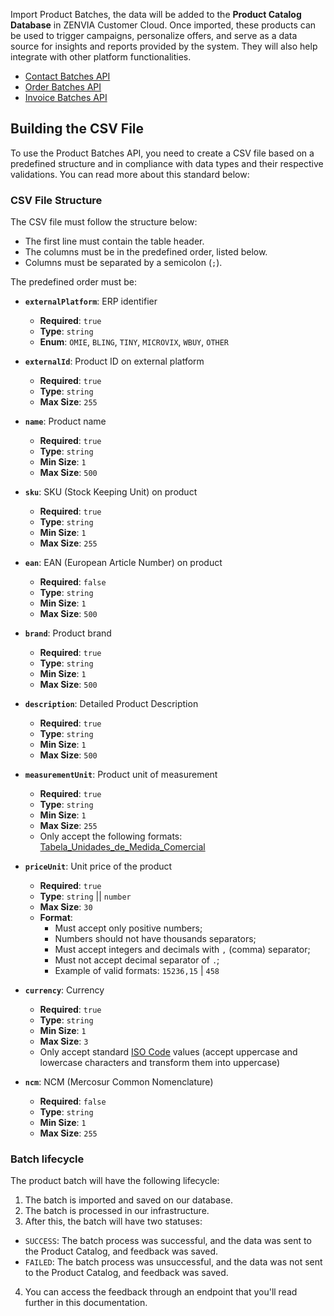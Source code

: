 Import Product Batches, the data will be added to the **Product Catalog Database** in ZENVIA Customer Cloud. Once imported, these products can be used to trigger campaigns, personalize offers, and serve as a data source for insights and reports provided by the system. They will also help integrate with other platform functionalities.

- [Contact Batches API](#tag/Contact-Batches)
- [Order Batches API](#tag/Order-Batches)
- [Invoice Batches API](#tag/Invoice-Batches)

## Building the CSV File

To use the Product Batches API, you need to create a CSV file based on a predefined structure and in compliance with data types and their respective validations. You can read more about this standard below:

### CSV File Structure

The CSV file must follow the structure below:

- The first line must contain the table header.
- The columns must be in the predefined order, listed below.
- Columns must be separated by a semicolon (`;`).

The predefined order must be:

- **`externalPlatform`**: ERP identifier
  - **Required**: `true`
  - **Type**: `string`
  - **Enum**: `OMIE`, `BLING`, `TINY`, `MICROVIX`, `WBUY`, `OTHER`

- **`externalId`**: Product ID on external platform
  - **Required**: `true`
  - **Type**: `string`
  - **Max Size**: `255`

- **`name`**: Product name
  - **Required**: `true`
  - **Type**: `string`
  - **Min Size**: `1`
  - **Max Size**: `500`

- **`sku`**: SKU (Stock Keeping Unit) on product
  - **Required**: `true`
  - **Type**: `string`
  - **Min Size**: `1`
  - **Max Size**: `255`

- **`ean`**: EAN (European Article Number) on product
  - **Required**: `false`
  - **Type**: `string`
  - **Min Size**: `1`
  - **Max Size**: `500`

- **`brand`**: Product brand
  - **Required**: `true`
  - **Type**: `string`
  - **Min Size**: `1`
  - **Max Size**: `500`

- **`description`**: Detailed Product Description
  - **Required**: `true`
  - **Type**: `string`
  - **Min Size**: `1`
  - **Max Size**: `500`

- **`measurementUnit`**: Product unit of measurement
  - **Required**: `true`
  - **Type**: `string`
  - **Min Size**: `1`
  - **Max Size**: `255`
  - Only accept the following formats: [Tabela_Unidades_de_Medida_Comercial](https://docs.google.com/spreadsheets/d/1L7GsmNp9Ft-DdGL9X3KcU7YcqZHvnWvDT6WU3f-xY4k/edit?gid=1500856119#gid=1500856119)

- **`priceUnit`**: Unit price of the product
  - **Required**: `true`
  - **Type**: `string` || `number`
  - **Max Size**: `30`
  - **Format**:
    - Must accept only positive numbers;
    - Numbers should not have thousands separators;
    - Must accept integers and decimals with `,` (comma) separator;
    - Must not accept decimal separator of `.`;
    - Example of valid formats: `15236,15` | `458`

- **`currency`**: Currency
  - **Required**: `true`
  - **Type**: `string`
  - **Min Size**: `1`
  - **Max Size**: `3`
  - Only accept standard [ISO Code](https://www.iban.com/currency-codes) values (accept uppercase and lowercase characters and transform them into uppercase)

- **`ncm`**: NCM (Mercosur Common Nomenclature)
  - **Required**: `false`
  - **Type**: `string`
  - **Min Size**: `1`
  - **Max Size**: `255`

### Batch lifecycle

The product batch will have the following lifecycle:

1. The batch is imported and saved on our database.
2. The batch is processed in our infrastructure.
3. After this, the batch will have two statuses:

- `SUCCESS`: The batch process was successful, and the data was sent to the Product Catalog, and feedback was saved.
- `FAILED`: The batch process was unsuccessful, and the data was not sent to the Product Catalog, and feedback was saved.

4. You can access the feedback through an endpoint that you'll read further in this documentation.
